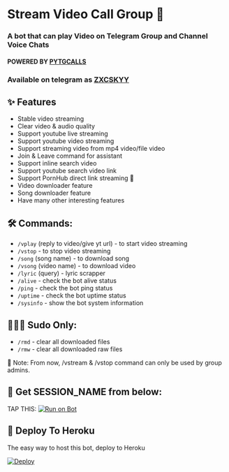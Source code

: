 

<h1 align="centre">Stream Video Call Group  🎵</h1>

### A bot that can play Video on Telegram Group and Channel Voice Chats
#### POWERED BY [PYTGCALLS](https://github.com/pytgcalls/pytgcalls)
### Available on telegram as [ZXCSKYY](https://t.me/kyytapibot)

## ✨ Features
- Stable video streaming
- Clear video & audio quality
- Support youtube live streaming
- Support youtube video streaming
- Support streaming video from mp4 video/file video
- Join & Leave command for assistant
- Support inline search video
- Support youtube search video link
- Support PornHub direct link streaming 🔞
- Video downloader feature
- Song downloader feature
- Have many other interesting features

## 🛠 Commands:
- ``/vplay`` (reply to video/give yt url) - to start video streaming
- ``/vstop`` - to stop video streaming
- ``/song`` (song name) - to download song
- ``/vsong`` (video name) - to download video
- ``/lyric`` (query) - lyric scrapper
- ``/alive`` - check the bot alive status
- ``/ping`` - check the bot ping status
- ``/uptime`` - check the bot uptime status
- ``/sysinfo`` - show the bot system information

## 🧙🏻‍♂️ Sudo Only:
- ``/rmd`` - clear all downloaded files
- ``/rmw`` - clear all downloaded raw files

📝 Note: From now, /vstream & /vstop command can only be used by group admins.

## 🧪 Get SESSION_NAME from below:

TAP THIS: [![Run on Bot](https://t.me/StringXRobot)](https://t.me/StringXRobot)

## 💜 Deploy To Heroku
The easy way to host this bot, deploy to Heroku

[![Deploy](https://www.herokucdn.com/deploy/button.svg)](https://heroku.com/deploy?template=https://github.com/zxcskyy/StreamVideoCall)

